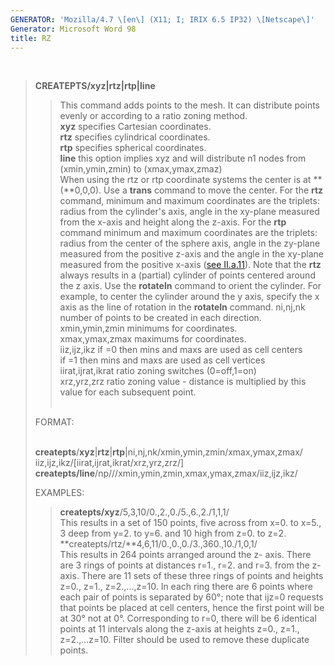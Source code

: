 ```yaml
---
GENERATOR: 'Mozilla/4.7 \[en\] (X11; I; IRIX 6.5 IP32) \[Netscape\]'
Generator: Microsoft Word 98
title: RZ
---
```


 

> **CREATEPTS/xyz|rtz|rtp|line**
>
> > This command adds points to the mesh. It can distribute points
> > evenly or according to a ratio zoning method.\
> > **xyz** specifies Cartesian coordinates.\
> > **rtz** specifies cylindrical coordinates.\
> > **rtp** specifies spherical coordinates.\
> > **line** this option implies xyz and will distribute n1 nodes from
> > (xmin,ymin,zmin) to (xmax,ymax,zmaz)\
> > When using the rtz or rtp coordinate systems the center is at
> > **(**0,0,0). Use a **trans** command to move the center. For the
> > **rtz** command, minimum and maximum coordinates are the triplets:
> > radius from the cylinder's axis, angle in the xy-plane measured from
> > the x-axis and height along the z-axis. For the **rtp** command
> > minimum and maximum coordinates are the triplets: radius from the
> > center of the sphere axis, angle in the zy-plane measured from the
> > positive z-axis and the angle in the xy-plane measured from the
> > positive x-axis ([see II.a.11](conventions.html)). Note that the
> > **rtz** always results in a (partial) cylinder of points centered
> > around the z axis. Use the **rotateln** command to orient the
> > cylinder. For example, to center the cylinder around the y axis,
> > specify the x axis as the line of rotation in the **rotateln**
> > command.
> > ni,nj,nk number of points to be created in each direction.\
> > xmin,ymin,zmin minimums for coordinates.\
> > xmax,ymax,zmax maximums for coordinates.\
> > iiz,ijz,ikz if =0 then mins and maxs are used as cell centers\
> > if =1 then mins and maxs are used as cell vertices\
> > iirat,ijrat,ikrat ratio zoning switches (0=off,1=on)\
> > xrz,yrz,zrz ratio zoning value - distance is multiplied by this
> > value for each subsequent point.\
> >  
>
> FORMAT:\
>  
>
> **createpts**/**xyz**|**rtz**|**rtp**|ni,nj,nk/xmin,ymin,zmin/xmax,ymax,zmax/\
> iiz,ijz,ikz/\[iirat,ijrat,ikrat/xrz,yrz,zrz/\]\
> **createpts/line**/np///xmin,ymin,zmin,xmax,ymax,zmax/iiz,ijz,ikz/
>
> EXAMPLES:
>
> > **createpts/xyz**/5,3,10/0.,2.,0./5.,6.,2./1,1,1/\
> > This results in a set of 150 points, five across from x=0. to x=5.,
> > 3 deep from y=2. to y=6. and 10 high from z=0. to z=2.\
> > **createpts/rtz/**4,6,11/0.,0.,0./3.,360.,10./1,0,1/\
> > This results in 264 points arranged around the z- axis. There are 3
> > rings of points at distances r=1., r=2. and r=3. from the z-axis.
> > There are 11 sets of these three rings of points and heights z=0.,
> > z=1., z=2.,...,z=10. In each ring there are 6 points where each pair
> > of points is separated by 60°; note that ijz=0 requests that points
> > be placed at cell centers, hence the first point will be at 30° not
> > at 0°. Corresponding to r=0, there will be 6 identical points at 11
> > intervals along the z-axis at heights z=0., z=1., z=2.,...z=10.
> > Filter should be used to remove these duplicate points.
>
>
